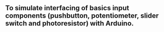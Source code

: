 ## To simulate interfacing of basics input components (pushbutton, potentiometer, slider switch and photoresistor) with Arduino.
